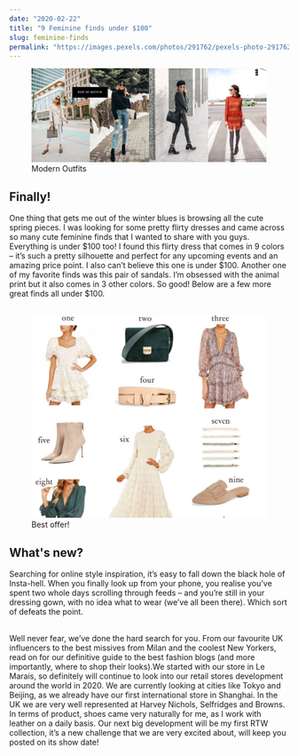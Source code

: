 ```yaml
---
date: "2020-02-22"
title: "9 Feminine finds under $100"
slug: feminine-finds
permalink: "https://images.pexels.com/photos/291762/pexels-photo-291762.jpeg?auto=compress&cs=tinysrgb&dpr=1&w=500"
---
```

 <!-- markdownlint-disable MD033 -->
 <figure class="figure">
    <img src="./images/1.JPG" alt="Modern Outfits"/>
    <figcaption class="figure__caption">Modern Outfits</figcaption>
</figure>

 ## Finally!
 One thing that gets me out of the winter blues is browsing all the cute spring pieces. I was looking for some pretty flirty dresses and came across so many cute feminine finds that I wanted to share with you guys. Everything is under $100 too! I found this flirty dress that comes in 9 colors – it’s such a pretty silhouette and perfect for any upcoming events and an amazing price point. I also can’t believe this one is under $100. Another one of my favorite finds was this pair of sandals. I’m obsessed with the animal print but it also comes in 3 other colors. So good! Below are a few more great finds all under $100.<br></br>
 <figure class="figure">
    <img src="./images/2.JPG" alt="Best offer!"/>
    <figcaption class="figure__caption">Best offer!</figcaption>
</figure>

 ## What's new?
 
Searching for online style inspiration, it’s easy to fall down the black hole of Insta-hell. When you finally look up from your phone, you realise you’ve spent two whole days scrolling through feeds – and you’re still in your dressing gown, with no idea what to wear (we’ve all been there). Which sort of defeats the point.<br></br>

Well never fear, we’ve done the hard search for you. From our favourite UK influencers to the best missives from Milan and the coolest New Yorkers, read on for our definitive guide to the best fashion blogs (and more importantly, where to shop their looks).We started with our store in Le Marais, so definitely will continue to look into our retail stores development around the world in 2020. We are currently looking at cities like Tokyo and Beijing, as we already have our first international store in Shanghai. In the UK we are very well represented at Harvey Nichols, Selfridges and Browns. In terms of product, shoes came very naturally for me, as I work with leather on a daily basis. Our next big development will be my first RTW collection, it’s a new challenge that we are very excited about, will keep you posted on its show date!
